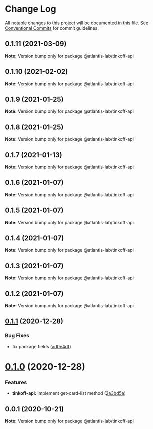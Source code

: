 # Change Log

All notable changes to this project will be documented in this file.
See [Conventional Commits](https://conventionalcommits.org) for commit guidelines.

## 0.1.11 (2021-03-09)

**Note:** Version bump only for package @atlantis-lab/tinkoff-api





## 0.1.10 (2021-02-02)

**Note:** Version bump only for package @atlantis-lab/tinkoff-api





## 0.1.9 (2021-01-25)

**Note:** Version bump only for package @atlantis-lab/tinkoff-api

## 0.1.8 (2021-01-25)

**Note:** Version bump only for package @atlantis-lab/tinkoff-api

## 0.1.7 (2021-01-13)

**Note:** Version bump only for package @atlantis-lab/tinkoff-api

## 0.1.6 (2021-01-07)

**Note:** Version bump only for package @atlantis-lab/tinkoff-api

## 0.1.5 (2021-01-07)

**Note:** Version bump only for package @atlantis-lab/tinkoff-api

## 0.1.4 (2021-01-07)

**Note:** Version bump only for package @atlantis-lab/tinkoff-api

## 0.1.3 (2021-01-07)

**Note:** Version bump only for package @atlantis-lab/tinkoff-api

## 0.1.2 (2021-01-07)

**Note:** Version bump only for package @atlantis-lab/tinkoff-api

## [0.1.1](https://github.com/Atlantis-Lab/tinkoff-api/compare/@atlantis-lab/tinkoff-api@0.1.0...@atlantis-lab/tinkoff-api@0.1.1) (2020-12-28)

### Bug Fixes

- fix package fields ([ad0e4df](https://github.com/Atlantis-Lab/tinkoff-api/commit/ad0e4df22540f7349e727a060a34a31ff1244ca8))

# [0.1.0](https://github.com/Atlantis-Lab/tinkoff-api/compare/@atlantis-lab/tinkoff-api@0.0.1...@atlantis-lab/tinkoff-api@0.1.0) (2020-12-28)

### Features

- **tinkoff-api:** implement get-card-list method ([2a3bd5a](https://github.com/Atlantis-Lab/tinkoff-api/commit/2a3bd5af3211ed9b8352be3874a6ac074a09690e))

## 0.0.1 (2020-10-21)

**Note:** Version bump only for package @atlantis-lab/tinkoff-api
